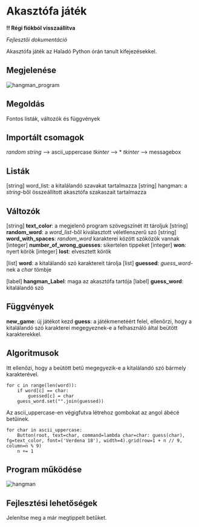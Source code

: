 # Akasztófa játék
**!! Régi fiókból visszaállítva**

*Fejlesztői dokumentáció*

Akasztófa játék az Haladó Python órán tanult kifejezésekkel. 

## Megjelenése
![hangman_program](https://github.com/user-attachments/assets/d11d5268-c4bd-47e3-89ee-76d18c1204fc)

## Megoldás
Fontos listák, változók és függvények
## Importált csomagok
*random*
*string* –> ascii_uppercase
*tkinter* –> *
*tkinter* –> messagebox
## Listák
[string] word_list: a kitalálandó szavakat tartalmazza
[string] hangman: a *string*-ből összeállított akasztófa szakaszait tartalmazza 
## Változók
[string] **text_color**: a megjelenő program szövegszínét itt tároljuk
[string] **random_word**: a *word_list*-ből kiválasztott véletlenszerű szó
[string] **word_with_spaces**: *random_word* karakterei között szóközök vannak
[integer] **number_of_wrong_guesses**: sikertelen tippeket
[integer] **won**: nyert körök
[integer] **lost**: elvesztett körök

[list] **word**: a kitalálandó szó karaktereit tárolja
[list] **guessed**: *guess_word*-nek a *char* tömbje

[label] **hangman_Label**: maga az akasztófa tartója
[label] **guess_word**: kitalálandó szó 
## Függvények
**new_game**: új játékot kezd
**guess**: a játékmenetéért felel, ellenőrzi, hogy a kitalálandó szó karakterei megegyeznek-e a felhasználó által beütött karakterekkel. 
## Algoritmusok
Itt ellenőzi, hogy a beütött betű megegyezik-e a kitalálandó szó bármely karakterével.

```
for c in range(len(word)):
    if word[c] == char:
        guessed[c] = char
    guess_word.set("".join(guessed))
```

Az ascii_uppercase-en végigfutva létrehoz gombokat az angol ábécé betűinek.

```
for char in ascii_uppercase:
    Button(root, text=char, command=lambda char=char: guess(char), fg=text_color, font=('Verdena 18'), width=4).grid(row=1 + n // 9, column=n % 9)
    n += 1
```
 
## Program működése
![hangman](https://github.com/user-attachments/assets/0ebe057e-655e-4513-a50e-755aa8d8d273)
 
## Fejlesztési lehetőségek
Jelenítse meg a már megtippelt betűket.

